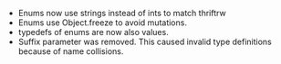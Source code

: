 * Enums now use strings instead of ints to match thriftrw
* Enums use Object.freeze to avoid mutations.
* typedefs of enums are now also values.
* Suffix parameter was removed. This caused invalid type definitions because of name collisions.